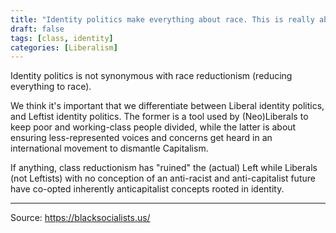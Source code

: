 ```yaml
---
title: "Identity politics make everything about race. This is really about class."
draft: false
tags: [class, identity]
categories: [Liberalism]
---
```


Identity politics is not synonymous with race reductionism (reducing everything to race).  
  
We think it's important that we differentiate between Liberal identity politics, and Leftist identity politics. The former is a tool used by (Neo)Liberals to keep poor and working-class people divided, while the latter is about ensuring less-represented voices and concerns get heard in an international movement to dismantle Capitalism.  
  
If anything, class reductionism has "ruined" the (actual) Left while Liberals (not Leftists) with no conception of an anti-racist and anti-capitalist future have co-opted inherently anticapitalist concepts rooted in identity.

----
Source: https://blacksocialists.us/

